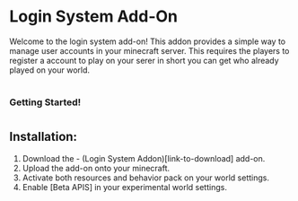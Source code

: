 # Login System Add-On

Welcome to the login system add-on! This addon provides a simple way to manage user accounts in your minecraft server. This requires the players to register a account to play on your serer in short you can get who already played on your world.

#

### Getting Started!

#

## Installation:

1. Download the - (Login System Addon)[link-to-download] add-on.
2. Upload the add-on onto your minecraft.
3. Activate both resources and behavior pack on your world settings.
4. Enable [Beta APIS] in your experimental world settings.
